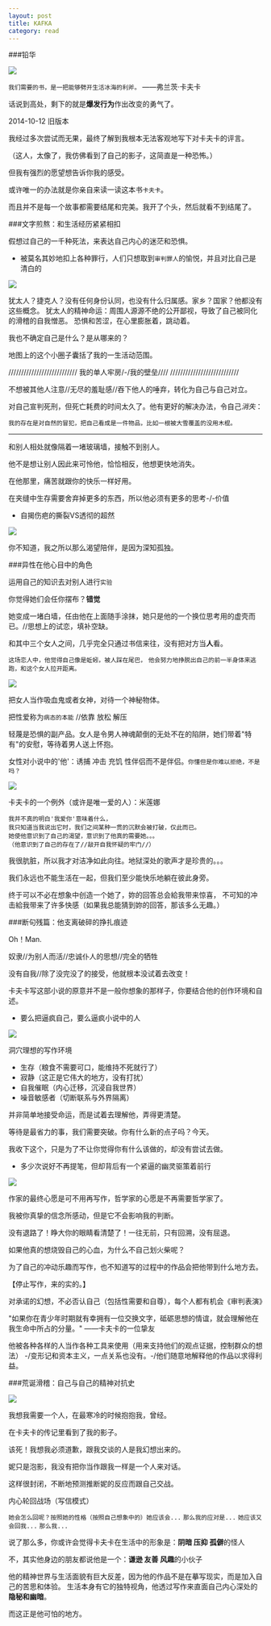 ```yaml
---
layout: post
title: KAFKA
category: read
---
```

###铅华

<img class="cover" src="/images/2014/11/Read/20141209214245.jpg" />


`我们需要的书，是一把能够劈开生活冰海的利斧。`
                          ——弗兰茨·卡夫卡

话说到高处，剩下的就是**爆发行为**作出改变的勇气了。

2014-10-12 旧版本

我经过多次尝试而无果，最终了解到我根本无法客观地写下对卡夫卡的评言。

（这人，太像了，我仿佛看到了自己的影子，这简直是一种恐怖。）

但我有强烈的愿望想告诉你我的感受。

或许唯一的办法就是你亲自来读一读这本书`卡夫卡`。

而且并不是每一个故事都需要结尾和完美。我开了个头，然后就看不到结尾了。

###文字煎熬：和生活经历紧紧相扣

假想过自己的一千种死法，来表达自己内心的迷茫和恐惧。

- 被莫名其妙地扣上各种罪行，人们只想取到`审判罪人`的愉悦，并且对比自己是清白的

<img class="cover" src="/images/2014/11/Read/20141209225132.jpg" />

犹太人？捷克人？没有任何身份认同，也没有什么归属感。家乡？国家？他都没有这些概念。
犹太人的精神命运：周围人源源不绝的公开鄙视，导致了自己被同化的滑稽的自我憎恶。 
恐惧和苦涩，在心里膨胀着，跳动着。

我也不确定自己是什么？是从哪来的？

地图上的这个小圈子囊括了我的一生活动范围。

///////////////////////////
我的单人牢房/-/我的壁垒////
///////////////////////////

不想被其他人注意//无尽的羞耻感//吞下他人的唾弃，转化为自己与自己对立。

对自己宣判死刑，但死亡耗费的时间太久了。他有更好的解决办法，令自己*消失*：

`我的存在是对自然的冒犯，把自己看成是一件物品，比如一根被大雪覆盖的没用木棍。`

******************************************
和别人相处就像隔着一堵玻璃墙，接触不到别人。

他不是想让别人因此来可怜他，恰恰相反，他想更快地消失。

在他那里，痛苦就跟你的快乐一样好用。

在夹缝中生存需要舍弃掉更多的东西，所以他必须有更多的思考-/-价值
         
- 自揭伤疤的撕裂VS透彻的超然

<img class="cover" src="/images/2014/11/Read/20141209233550.jpg" />

你不知道，我之所以那么渴望陪伴，是因为深知孤独。

###异性在他心目中的角色

运用自己的知识去对别人进行`实验`

你觉得她们会任你摆布？**错觉**

她变成一堵白墙，任由他在上面随手涂抹，她只是他的一个换位思考用的虚壳而已。//思想上的试恋，填补空缺。

和其中三个女人之间，几乎完全只通过书信来往，没有把对方当**人**看。


`这场恋人中，他觉得自己像是蚯蚓，被人踩在尾巴，`
`他会努力地挣脱出自己的前一半身体来逃跑，和这个女人拉开距离。`

<img class="cover" src="/images/2014/11/Read/20141209222746.jpg" />

把女人当作吸血鬼或者女神，对待一个神秘物体。

把性爱称为`病态的本能` //依靠 放松 解压

轻蔑是恐惧的副产品。女人是令男人神魂颠倒的无处不在的陷阱，她们带着"特有"的安慰，等待着男人送上怀抱。

女性对小说中的'他'：诱捕 冲击 充饥 性伴侣而不是伴侣。`你懂但是你难以拒绝，不是吗？`

<img class="cover" src="/images/2014/11/Read/20141209231843.jpg" />

卡夫卡的一个例外（或许是唯一爱的人）：米莲娜

```
我并不真的明白'我爱你'意味着什么，
我只知道当我说出它时，我们之间某种一贯的沉默会被打破，仅此而已。
她使他意识到了自己的渴望，意识到了他真的需要她。。。
（他意识到了自己的存在了//敲开自我怀疑的牢门//）
```

我很肮脏，所以我才对洁净如此向往。地狱深处的歌声才是珍贵的。。。

我们永远也不能生活在一起，但我们至少能快乐地躺在彼此身旁。

终于可以不必在想象中创造一个她了，妳的回答总会給我带来惊喜，
不可知的冲击給我带来了许多快感（如果我总能猜到妳的回答，那该多么无趣。）

###断句残篇：他支离破碎的挣扎痕迹

Oh！Man.

奴隶//为别人而活//忠诚仆人的思想//完全的牺牲

没有自我//除了没完没了的接受，他就根本没试着去改变！

卡夫卡写这部小说的原意并不是一般你想象的那样子，你要结合他的创作环境和自述。

- 要么把逼疯自己，要么逼疯小说中的人

<img class="cover" src="/images/2014/11/Read/20141209225814.jpg" />

洞穴理想的写作环境

- 生存（粮食不需要可口，能维持不死就行了）
- 寂静（这正是它伟大的地方，没有打扰）
- 自我催眠（内心迁移，沉浸自我世界）
- 噪音敏感者（切断联系与外界隔离）

并非简单地接受命运，而是试着去理解他，弄得更清楚。

等待是最省力的事，我们需要突破。你有什么新的点子吗？今天。

我收下这个，只是为了不让你觉得你有什么该做的，却没有尝试去做。

- 多少次说好不再提笔，但却背后有一个紧逼的幽灵驱策着前行

<img class="cover" src="/images/2014/11/Read/20141209232742.jpg" />

作家的最终心愿是可不用再写作，哲学家的心愿是不再需要哲学家了。

我被你真挚的信念所感动，但是它不会影响我的判断。

没有退路了！睁大你的眼睛看清楚了！一往无前，只有回溯，没有屈退。

如果他真的想烧毁自己的心血，为什么不自己划火柴呢？

为了自己的冲动乐趣而写作，也不知道写的过程中的作品会把他带到什么地方去。

【停止写作，来的实的。】

对承诺的幻想，不必否认自己（包括性需要和自尊），每个人都有机会《审判表演》

"如果你在青少年时期就有幸拥有一位交换文字，砥砺思想的情谊，就会理解他在我生命中所占的分量。"
                                         ——卡夫卡的一位挚友

他被各种各样的人当作各种工具来使用（用来支持他们的观点证据，控制群众的想法）
-/变形记和资本主义，一点关系也没有。-/他们随意地解释他的作品以求得利益。

###荒诞滑稽：自己与自己的精神对抗史

<img class="cover" src="/images/2014/11/Read/20141209225209.jpg" />

我想我需要一个人，在最寒冷的时候抱抱我，曾经。

在卡夫卡的传记里看到了我的影子。

该死！我想我必须道歉，跟我交谈的人是我幻想出来的。

妮只是泡影，我没有把你当作跟我一样是一个人来对话。

这样很封闭，不断地预测推断妮的反应而跟自己交战。

内心轮回战场（写信模式）


`她会怎么回呢？按照她的性格（按照自己想象中的）她应该会...`
`那么我的应对是...`
`她应该又会回我...`
`那么我...`


说了那么多，你或许会觉得卡夫卡在生活中的形象是：**阴暗 压抑 孤僻**的怪人

不，其实他身边的朋友都说他是一个：**谦逊 友善 风趣**的小伙子

他的精神世界与生活面貌有巨大反差，因为他的作品不是在摹写现实，而是加入自己的苦思和体验。
生活本身有它的独特视角，他透过写作来直面自己内心深处的**隐秘和幽暗**。

而这正是他可怕的地方。

